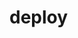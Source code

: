 # deploy

<p align="center"><a href="https://dashboard.heroku.com/new?template=https://github.com/MaybePiyush/AkameRobot
